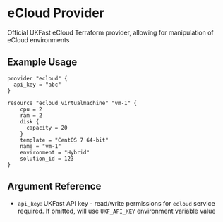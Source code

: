 # eCloud Provider

Official UKFast eCloud Terraform provider, allowing for manipulation of eCloud environments

## Example Usage

```hcl
provider "ecloud" {
  api_key = "abc"
}

resource "ecloud_virtualmachine" "vm-1" {
    cpu = 2
    ram = 2
    disk {
      capacity = 20
    }
    template = "CentOS 7 64-bit"
    name = "vm-1"
    environment = "Hybrid"
    solution_id = 123
}
```

## Argument Reference

* `api_key`: UKFast API key - read/write permissions for `ecloud` service required. If omitted, will use `UKF_API_KEY` environment variable value